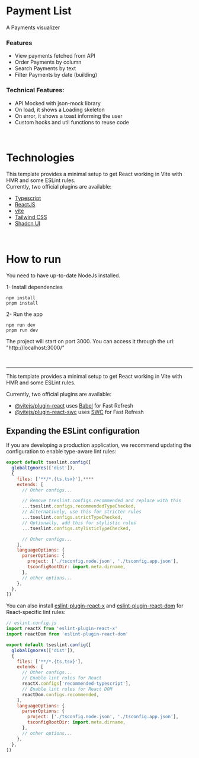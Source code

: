 # Payment List
A Payments visualizer

### Features
- View payments fetched from API
- Order Payments by column
- Search Payments by text
- Filter Payments by date (building) 

### Technical Features:
- API Mocked with json-mock library
- On load, it shows a Loading skeleton
- On error, it shows a toast informing the user
- Custom hooks and util functions to reuse code
<br />

# Technologies

This template provides a minimal setup to get React working in Vite with HMR and some ESLint rules.<br/>
Currently, two official plugins are available:

- [Typescript](https://www.typescriptlang.org/)
- [ReactJS](https://react.dev/)
- [vite](https://vite.dev/guide/)
- [Tailwind CSS](https://tailwindcss.com/docs/)
- [Shadcn UI](https://ui.shadcn.com/docs/)
  
<br />


# How to run
You need to have up-to-date NodeJs installed.

1- Install dependencies
```
npm install
pnpm install
```

2- Run the app
```
npm run dev
pnpm run dev
```
The project will start on port 3000. You can access it through the url: "http://localhost:3000/"

<br />



---
This template provides a minimal setup to get React working in Vite with HMR and some ESLint rules.

Currently, two official plugins are available:

- [@vitejs/plugin-react](https://github.com/vitejs/vite-plugin-react/blob/main/packages/plugin-react) uses [Babel](https://babeljs.io/) for Fast Refresh
- [@vitejs/plugin-react-swc](https://github.com/vitejs/vite-plugin-react/blob/main/packages/plugin-react-swc) uses [SWC](https://swc.rs/) for Fast Refresh

## Expanding the ESLint configuration

If you are developing a production application, we recommend updating the configuration to enable type-aware lint rules:

```js
export default tseslint.config([
  globalIgnores(['dist']),
  {
    files: ['**/*.{ts,tsx}'],****
    extends: [
      // Other configs...

      // Remove tseslint.configs.recommended and replace with this
      ...tseslint.configs.recommendedTypeChecked,
      // Alternatively, use this for stricter rules
      ...tseslint.configs.strictTypeChecked,
      // Optionally, add this for stylistic rules
      ...tseslint.configs.stylisticTypeChecked,

      // Other configs...
    ],
    languageOptions: {
      parserOptions: {
        project: ['./tsconfig.node.json', './tsconfig.app.json'],
        tsconfigRootDir: import.meta.dirname,
      },
      // other options...
    },
  },
])
```

You can also install [eslint-plugin-react-x](https://github.com/Rel1cx/eslint-react/tree/main/packages/plugins/eslint-plugin-react-x) and [eslint-plugin-react-dom](https://github.com/Rel1cx/eslint-react/tree/main/packages/plugins/eslint-plugin-react-dom) for React-specific lint rules:

```js
// eslint.config.js
import reactX from 'eslint-plugin-react-x'
import reactDom from 'eslint-plugin-react-dom'

export default tseslint.config([
  globalIgnores(['dist']),
  {
    files: ['**/*.{ts,tsx}'],
    extends: [
      // Other configs...
      // Enable lint rules for React
      reactX.configs['recommended-typescript'],
      // Enable lint rules for React DOM
      reactDom.configs.recommended,
    ],
    languageOptions: {
      parserOptions: {
        project: ['./tsconfig.node.json', './tsconfig.app.json'],
        tsconfigRootDir: import.meta.dirname,
      },
      // other options...
    },
  },
])
```
